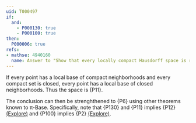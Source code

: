 ```yaml
---
uid: T000497
if:
  and:
    - P000130: true
    - P000100: true
then:
  P000006: true
refs:
- mathse: 4940160
  name: Answer to "Show that every locally compact Hausdorff space is regular"
---
```


If every point has a local base of compact neighborhoods and every compact set is closed, every point has a local base of closed neighborhoods.  Thus the space is {P11}.

The conclusion can then be strenghthened to {P6} using other theorems known to π-Base.
Specifically, note that {P130} and {P11} implies {P12} [(Explore)](https://topology.pi-base.org/spaces?q=Locally+Compact%2BRegular%2B%7ECompletely+regular)
and {P100} implies {P2} [(Explore)](https://topology.pi-base.org/spaces?q=KC%2B%7Et1).
